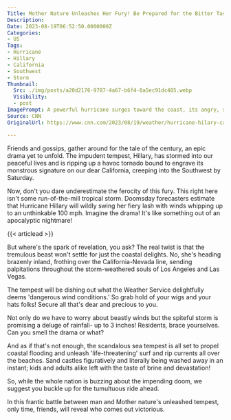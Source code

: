 ```yaml
---
Title: Mother Nature Unleashes Her Fury! Be Prepared for the Bitter Taste of Hurricane Hillary!
Description: 
Date: 2023-08-19T06:52:50.0000000Z
Categories:
- US
Tags:
- Hurricane
- Hillary
- California
- Southwest
- Storm
Thumbnail:
  Src: ./img/posts/a20d2176-9787-4a67-b6f4-8a5ec91dc405.webp
  Visibility:
  - post
ImagePrompt: A powerful hurricane surges toward the coast, its angry, swirling winds taking on the guise of a ferocious beast. Coastal towns brace for the impending onslaught as the ominous clouds loom, the sea raging in response.
Source: CNN
OriginalUrl: https://www.cnn.com/2023/08/19/weather/hurricane-hilary-california-southwest-tropical-storm-saturday/index.html

---
```

Friends and gossips, gather around for the tale of the century, an epic drama yet to unfold. The impudent tempest, Hillary, has stormed into our peaceful lives and is ripping up a havoc tornado bound to engrave its monstrous signature on our dear California, creeping into the Southwest by Saturday.

Now, don't you dare underestimate the ferocity of this fury. This right here isn't some run-of-the-mill tropical storm. Doomsday forecasters estimate that Hurricane Hillary will wildly swing her fiery lash with winds whipping up to an unthinkable 100 mph. Imagine the drama! It's like something out of an apocalyptic nightmare!

{{< articlead >}}

But where's the spark of revelation, you ask? The real twist is that the tremulous beast won't settle for just the coastal delights. No, she's heading brazenly inland, frothing over the California-Nevada line, sending palpitations throughout the storm-weathered souls of Los Angeles and Las Vegas.

The tempest will be dishing out what the Weather Service delightfully deems 'dangerous wind conditions.' So grab hold of your wigs and your hats folks! Secure all that's dear and precious to you.

Not only do we have to worry about beastly winds but the spiteful storm is promising a deluge of rainfall- up to 3 inches! Residents, brace yourselves. Can you smell the drama or what? 

And as if that's not enough, the scandalous sea tempest is all set to propel coastal flooding and unleash 'life-threatening' surf and rip currents all over the beaches. Sand castles figuratively and literally being washed away in an instant; kids and adults alike left with the taste of brine and devastation!

So, while the whole nation is buzzing about the impending doom, we suggest you buckle up for the tumultuous ride ahead.

In this frantic battle between man and Mother nature's unleashed tempest, only time, friends, will reveal who comes out victorious.